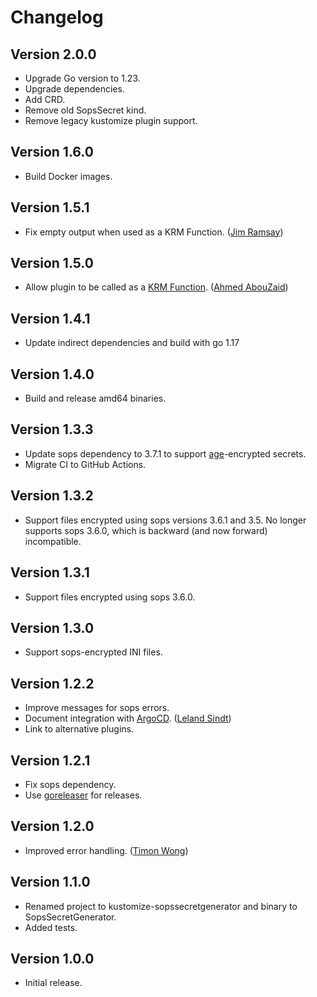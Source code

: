 # Changelog

## Version 2.0.0

* Upgrade Go version to 1.23.
* Upgrade dependencies.
* Add CRD.
* Remove old SopsSecret kind.
* Remove legacy kustomize plugin support.

## Version 1.6.0

* Build Docker images.

## Version 1.5.1

* Fix empty output when used as a KRM Function. ([Jim Ramsay](https://github.com/lack))

## Version 1.5.0

* Allow plugin to be called as a [KRM Function][krm]. ([Ahmed AbouZaid](https://github.com/aabouzaid))

[krm]: https://github.com/kubernetes-sigs/kustomize/blob/master/cmd/config/docs/api-conventions/functions-spec.md

## Version 1.4.1

* Update indirect dependencies and build with go 1.17

## Version 1.4.0

* Build and release amd64 binaries.

## Version 1.3.3

* Update sops dependency to 3.7.1 to support [age][age]-encrypted secrets.
* Migrate CI to GitHub Actions.

[age]: https://age-encryption.org/

## Version 1.3.2

* Support files encrypted using sops versions 3.6.1 and 3.5. No longer supports
  sops 3.6.0, which is backward (and now forward) incompatible.

## Version 1.3.1

* Support files encrypted using sops 3.6.0.

## Version 1.3.0

* Support sops-encrypted INI files.

## Version 1.2.2

* Improve messages for sops errors.
* Document integration with [ArgoCD][argo]. ([Leland Sindt](https://github.com/LelandSindt))
* Link to alternative plugins.

[argo]: https://github.com/argoproj/argo-cd

## Version 1.2.1

* Fix sops dependency.
* Use [goreleaser][gr] for releases.

[gr]: https://goreleaser.com/

## Version 1.2.0

* Improved error handling. ([Timon Wong](https://github.com/timonwong))


## Version 1.1.0

* Renamed project to kustomize-sopssecretgenerator and binary to SopsSecretGenerator.
* Added tests.


## Version 1.0.0

* Initial release.
